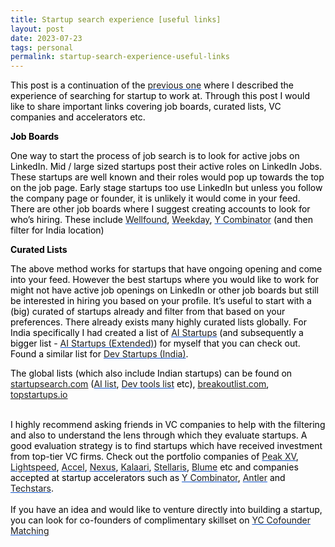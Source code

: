 ```yaml
---
title: Startup search experience [useful links]
layout: post
date: 2023-07-23
tags: personal
permalink: startup-search-experience-useful-links
---
```

<p class="body"><span style="color: rgb(0, 0, 0);  font-weight: 400">This post is a continuation of the </span><span style="color: rgb(17, 85, 204);  font-weight: 400"><u><a target="_blank" href="https://ishantarunesh.com/startup-search-experience" style="text-decoration: none">previous one</a></u></span><span style="color: rgb(0, 0, 0);  font-weight: 400"> where I described the experience of searching for startup to work at. Through this post I would like to share important links covering job boards, curated lists, VC companies and accelerators etc.</span></p><p style="margin-bottom: 0pt" class="body"><span style="color: rgb(0, 0, 0);  font-weight: 400"><strong>Job Boards</strong></span></p><p style="margin-bottom: 0pt" class="body"><span style="color: rgb(0, 0, 0);  font-weight: 400">One way to start the process of job search is to look for active jobs on LinkedIn. Mid / large sized startups post their active roles on LinkedIn Jobs. These startups are well known and their roles would pop up towards the top on the job page. Early stage startups too use LinkedIn but unless you follow the company page or founder, it is unlikely it would come in your feed. There are other job boards where I suggest creating accounts to look for who’s hiring. These include </span><span style="color: rgb(17, 85, 204);  font-weight: 400"><u><a target="_blank" href="https://wellfound.com/jobs" style="text-decoration: none">Wellfound</a></u></span><span style="color: rgb(0, 0, 0);  font-weight: 400">, </span><span style="color: rgb(17, 85, 204);  font-weight: 400"><u><a target="_blank" href="https://jobs.weekday.works/backend" style="text-decoration: none">Weekday</a></u></span><span style="color: rgb(0, 0, 0);  font-weight: 400">, </span><span style="color: rgb(17, 85, 204);  font-weight: 400"><u><a target="_blank" href="https://www.ycombinator.com/jobs" style="text-decoration: none">Y Combinator</a></u></span><span style="color: rgb(0, 0, 0);  font-weight: 400"> (and then filter for India location)</span></p><p style="margin-bottom: 0pt" class="body"></p><p style="margin-bottom: 0pt" class="body"><span style="color: rgb(0, 0, 0);  font-weight: 400"><strong>Curated Lists</strong></span></p><p style="margin-bottom: 0pt" class="body"><span style="color: rgb(0, 0, 0);  font-weight: 400">The above method works for startups that have ongoing opening and come into your feed. However the best startups where you would like to work for might not have active job openings on LinkedIn or other job boards but still be interested in hiring you based on your profile. It’s useful to start with a (big) curated of startups already and filter from that based on your preferences. There already exists many highly curated lists globally. For India specifically I had created a list of </span><span style="color: rgb(17, 85, 204);  font-weight: 400"><u><a target="_blank" href="https://docs.google.com/spreadsheets/d/1R3jmmDR6W9Ljm_vOiZAnND4tiSwrYzrooVPboVMCDlo/edit?usp=sharing" style="text-decoration: none">AI Startups</a></u></span><span style="color: rgb(0, 0, 0);  font-weight: 400"> (and subsequently a bigger list - </span><span style="color: rgb(17, 85, 204);  font-weight: 400"><u><a target="_blank" href="https://docs.google.com/spreadsheets/d/1Y0EUYZXjdZJyoum2aU4z5Ec0WlTGXFnbZ8wRrAer_4g/edit?usp=sharing" style="text-decoration: none">AI Startups (Extended)</a></u></span><span style="color: rgb(0, 0, 0);  font-weight: 400">) for myself that you can check out. Found a similar list for </span><span style="color: rgb(17, 85, 204);  font-weight: 400"><u><a target="_blank" rel="nofollow" href="https://animated-exoplanet-d5f.notion.site/Dev-Startups-from-India-49c7b2e3b4934c1bad484a02be0dc2c2?pvs=4" style="text-decoration: none">Dev Startups (India)</a></u></span><span style="color: rgb(0, 0, 0);  font-weight: 400">.</span></p><p style="margin-bottom: 0pt" class="body"></p><p style="margin-bottom: 0pt" class="body"><span style="color: rgb(0, 0, 0);  font-weight: 400">The global lists (which also include Indian startups) can be found on </span><span style="color: rgb(17, 85, 204);  font-weight: 400"><u><a target="_blank" href="http://startupsearch.com">startupsearch.com</a></u></span><span style="color: rgb(0, 0, 0);  font-weight: 400"> (</span><span style="color: rgb(17, 85, 204);  font-weight: 400"><u><a target="_blank" href="https://startupsearch.com/top-ai-ml-startups-2022" style="text-decoration: none">AI list</a></u></span><span style="color: rgb(0, 0, 0);  font-weight: 400">, </span><span style="color: rgb(17, 85, 204);  font-weight: 400"><u><a target="_blank" href="https://startupsearch.com/dev-tools-list-2022" style="text-decoration: none">Dev tools list</a></u></span><span style="color: rgb(0, 0, 0);  font-weight: 400"> etc), </span><span style="color: rgb(17, 85, 204);  font-weight: 400"><u><a target="_blank" href="http://breakoutlist.com">breakoutlist.com</a></u></span><span style="color: rgb(0, 0, 0);  font-weight: 400">, </span><span style="color: rgb(17, 85, 204);  font-weight: 400"><u><a target="_blank" href="http://topstartups.io">topstartups.io</a></u></span></p><p class="body"><span><br></span><span style="color: rgb(0, 0, 0);  font-weight: 400">I highly recommend asking friends in VC companies to help with the filtering and also to understand the lens through which they evaluate startups. A good evaluation strategy is to find startups which have received investment from top-tier VC firms. Check out the portfolio companies of </span><span style="color: rgb(17, 85, 204);  font-weight: 400"><u><a target="_blank" href="https://www.peakxv.com/our-companies/" style="text-decoration: none">Peak XV</a></u></span><span style="color: rgb(0, 0, 0);  font-weight: 400">, </span><span style="color: rgb(17, 85, 204);  font-weight: 400"><u><a target="_blank" href="https://lsvp.com/companies/" style="text-decoration: none">Lightspeed</a></u></span><span style="color: rgb(0, 0, 0);  font-weight: 400">, </span><span style="color: rgb(17, 85, 204);  font-weight: 400"><u><a target="_blank" href="https://www.accel.com/relationships" style="text-decoration: none">Accel</a></u></span><span style="color: rgb(0, 0, 0);  font-weight: 400">, </span><span style="color: rgb(17, 85, 204);  font-weight: 400"><u><a target="_blank" href="https://nexusvp.com/portfolio/" style="text-decoration: none">Nexus</a></u></span><span style="color: rgb(0, 0, 0);  font-weight: 400">, </span><span style="color: rgb(17, 85, 204);  font-weight: 400"><u><a target="_blank" href="https://www.kalaari.com/portfolio/" style="text-decoration: none">Kalaari</a></u></span><span style="color: rgb(0, 0, 0);  font-weight: 400">, </span><span style="color: rgb(17, 85, 204);  font-weight: 400"><u><a target="_blank" href="https://www.stellarisvp.com/portfolio/" style="text-decoration: none">Stellaris</a></u></span><span style="color: rgb(0, 0, 0);  font-weight: 400">, </span><span style="color: rgb(17, 85, 204);  font-weight: 400"><u><a target="_blank" href="https://blume.vc/startups" style="text-decoration: none">Blume</a></u></span><span style="color: rgb(0, 0, 0);  font-weight: 400"> etc and companies accepted at startup accelerators such as </span><span style="color: rgb(17, 85, 204);  font-weight: 400"><u><a target="_blank" href="https://www.ycombinator.com/companies?regions=South%20Asia" style="text-decoration: none">Y Combinator</a></u></span><span style="color: rgb(0, 0, 0);  font-weight: 400">, </span><span style="color: rgb(17, 85, 204);  font-weight: 400"><u><a target="_blank" href="https://www.antler.co/portfolio?location=India" style="text-decoration: none">Antler</a></u></span><span style="color: rgb(0, 0, 0);  font-weight: 400"> and </span><span style="color: rgb(17, 85, 204);  font-weight: 400"><u><a target="_blank" href="https://www.techstars.com/portfolio?countries=India" style="text-decoration: none">Techstars</a></u></span><span style="color: rgb(0, 0, 0);  font-weight: 400">.</span><br><br><span style="color: rgb(0, 0, 0);  font-weight: 400">If you have an idea and would like to venture directly into building a startup, you can look for co-founders of complimentary skillset on </span><span style="color: rgb(17, 85, 204);  font-weight: 400"><u><a target="_blank" rel="nofollow" href="https://www.ycombinator.com/cofounder-matching" style="text-decoration: none">YC Cofounder Matching</a></u></span></p>